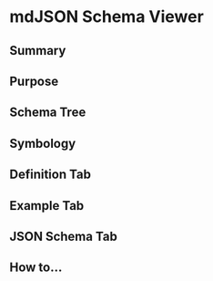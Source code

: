# mdJSON Schema Viewer

## Summary

## Purpose

## Schema Tree

## Symbology

## Definition Tab

## Example Tab

## JSON Schema Tab

## How to...





